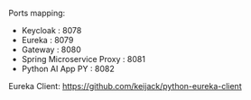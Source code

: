 Ports mapping:

 - Keycloak                  : 8078
 - Eureka                    : 8079
 - Gateway                   : 8080
 - Spring Microservice Proxy : 8081
 - Python AI App PY          : 8082

Eureka Client: https://github.com/keijack/python-eureka-client